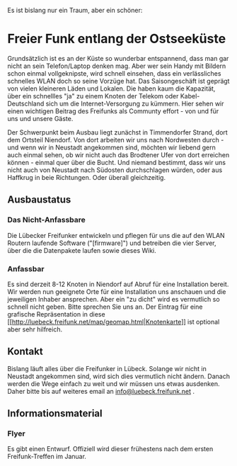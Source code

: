 Es ist bislang nur ein Traum, aber ein schöner:
# Freier Funk entlang der Ostseeküste

Grundsätzlich ist es an der Küste so wunderbar entspannend, dass man gar nicht an sein Telefon/Laptop denken mag. Aber wer sein Handy mit Bildern schon einmal vollgeknipste, wird schnell einsehen, dass ein verlässliches schnelles WLAN doch so seine Vorzüge hat. Das Saisongeschäft ist geprägt von vielen kleineren Läden und Lokalen. Die haben kaum die Kapazität, über ein schnellles "ja" zu einem Knoten der Telekom oder Kabel-Deutschland sich um die Internet-Versorgung zu kümmern. Hier sehen wir einen wichtigen Beitrag des Freifunks als Communty effort - von und für uns und unsere Gäste.

Der Schwerpunkt beim Ausbau liegt zunächst in Timmendorfer Strand, dort dem Ortsteil Niendorf. Von dort arbeiten wir uns nach Nordwesten durch - und wenn wir in Neustadt angekommen sind, möchten wir liebend gern auch einmal sehen, ob wir nicht auch das Brodtener Ufer von dort erreichen können - einmal quer über die Bucht. Und niemand bestimmt, dass wir uns nicht auch von Neustadt nach Südosten durchschlagen würden, oder aus Haffkrug in beie Richtungen. Oder überall gleichzeitig.

## Ausbaustatus

### Das Nicht-Anfassbare

Die Lübecker Freifunker entwickeln und pflegen für uns die auf den WLAN Routern laufende Software ("[firmware]")  und betreiben die vier Server, über die die Datenpakete laufen sowie dieses Wiki.

### Anfassbar

Es sind derzeit 8-12 Knoten in Niendorf auf Abruf für eine Installation bereit. Wir werden nun geeignete Orte für eine Installation uns anschauen und die jeweiligen Inhaber ansprechen. Aber ein "zu dicht" wird es vermutlich so schnell nicht geben. Bitte sprechen Sie uns an. Der Eintrag für eine grafische Repräsentation in diese [[http://luebeck.freifunk.net/map/geomap.html|Knotenkarte]] ist optional aber sehr hilfreich.

## Kontakt

Bislang läuft alles über die Freifunker in Lübeck. Solange wir nicht in Neustadt angekommen sind, wird sich dies vermutlich nicht ändern. Danach werden die Wege einfach zu weit und wir müssen uns etwas ausdenken. Daher bitte bis auf weiteres email an info@luebeck.freifunk.net .


## Informationsmaterial

### Flyer

Es gibt einen Entwurf. Offiziell wird dieser frühestens nach dem ersten Freifunk-Treffen im Januar.


